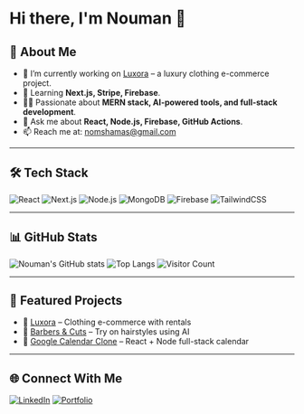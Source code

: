 # Hi there, I'm Nouman 👋

## 🚀 About Me
- 🔭 I’m currently working on [Luxora](https://github.com/luxora) – a luxury clothing e-commerce project.
- 🌱 Learning **Next.js, Stripe, Firebase**.
- 👨‍💻 Passionate about **MERN stack, AI-powered tools, and full‑stack development**.
- 💬 Ask me about **React, Node.js, Firebase, GitHub Actions**.
- 📫 Reach me at: [nomshamas@gmail.com](mailto:nomshamas@gmail.com)

---

## 🛠️ Tech Stack
![React](https://img.shields.io/badge/React-20232A?logo=react&logoColor=61DAFB)
![Next.js](https://img.shields.io/badge/Next.js-black?logo=next.js)
![Node.js](https://img.shields.io/badge/Node.js-339933?logo=node.js&logoColor=white)
![MongoDB](https://img.shields.io/badge/MongoDB-4EA94B?logo=mongodb&logoColor=white)
![Firebase](https://img.shields.io/badge/Firebase-ffca28?logo=firebase&logoColor=black)
![TailwindCSS](https://img.shields.io/badge/Tailwind_CSS-38B2AC?logo=tailwind-css&logoColor=white)

---

## 📊 GitHub Stats
![Nouman's GitHub stats](https://github-readme-stats.vercel.app/api?username=nomshamas&show_icons=true&theme=radical)
![Top Langs](https://github-readme-stats.vercel.app/api/top-langs/?username=nomshamas&layout=compact&theme=radical)
![Visitor Count](https://komarev.com/ghpvc/?username=nomshamas&color=blue)


---

## 📌 Featured Projects
- 🎯 [Luxora](https://github.com/luxora) – Clothing e-commerce with rentals
- 📱 [Barbers & Cuts](https://github.com/barbers-n-cuts) – Try on hairstyles using AI
- 📅 [Google Calendar Clone](https://github.com/google-calender-clone) – React + Node full-stack calendar

---

## 🌐 Connect With Me
[![LinkedIn](https://img.shields.io/badge/LinkedIn-0077B5?logo=linkedin&logoColor=white)](https://linkedin.com/in/nomshamas)
[![Portfolio](https://img.shields.io/badge/Portfolio-%23000000.svg?logo=firefox&logoColor=white)](https://nomshamas.github.io/portfolio/)
